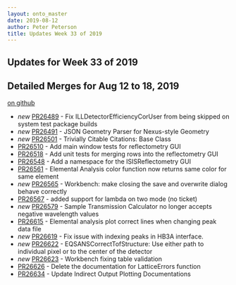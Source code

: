```yaml
---
layout: onto_master
date: 2019-08-12
author: Peter Peterson
title: Updates Week 33 of 2019
---
```

Updates for Week 33 of 2019
---------------------------

Detailed Merges for Aug 12 to 18, 2019
--------------------------------------
[on github](https://github.com/mantidproject/mantid/pulls?q=is%3Apr+merged%3A2019-08-13..2019-08-18)

* *new* [PR26489](https://github.com/mantidproject/mantid/pull/26489) - Fix ILLDetectorEfficiencyCorUser from being skipped on system test package builds
* *new* [PR26491](https://github.com/mantidproject/mantid/pull/26491) - JSON Geometry Parser for Nexus-style Geometry
* *new* [PR26501](https://github.com/mantidproject/mantid/pull/26501) - Trivially Citable Citations: Base Class
* [PR26510](https://github.com/mantidproject/mantid/pull/26510) - Add main window tests for reflectometry GUI
* [PR26518](https://github.com/mantidproject/mantid/pull/26518) - Add unit tests for merging rows into the reflectometry GUI
* [PR26548](https://github.com/mantidproject/mantid/pull/26548) - Add a namespace for the ISISReflectometry GUI
* [PR26561](https://github.com/mantidproject/mantid/pull/26561) - Elemental Analysis color function now returns same color for same element
* *new* [PR26565](https://github.com/mantidproject/mantid/pull/26565) - Workbench: make closing the save and overwrite dialog behave correctly
* [PR26567](https://github.com/mantidproject/mantid/pull/26567) - added support for lambda on two mode (no ticket)
* *new* [PR26579](https://github.com/mantidproject/mantid/pull/26579) - Sample Transmission Calculator no longer accepts negative wavelength values
* [PR26615](https://github.com/mantidproject/mantid/pull/26615) - Elemental analysis plot correct lines when changing peak data file
* *new* [PR26619](https://github.com/mantidproject/mantid/pull/26619) - Fix issue with indexing peaks in HB3A interface.
* *new* [PR26622](https://github.com/mantidproject/mantid/pull/26622) - EQSANSCorrectTofStructure: Use either path to individual pixel or to the center of the detector
* *new* [PR26623](https://github.com/mantidproject/mantid/pull/26623) - Workbench fixing table validation
* [PR26626](https://github.com/mantidproject/mantid/pull/26626) - Delete the documentation for LatticeErrors function
* [PR26634](https://github.com/mantidproject/mantid/pull/26634) - Update Indirect Output Plotting Documentations
